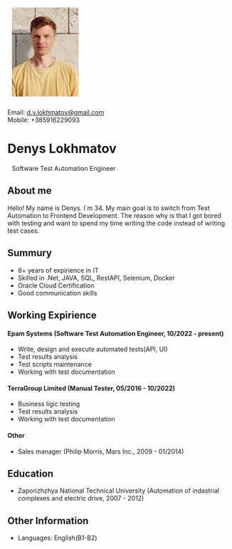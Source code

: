 <img style="padding: 10px" src="/images/dlokhmatov-img.JPG" alt="Denys Lokhmatov" width="150" height ="200"/>

<span>Email: d.v.lokhmatov@gmail.com<br> Mobile: +385916229093</span>

# Denys Lokhmatov
<span style="padding: 10px">Software Test Automation Engineer</span>

## About me

<p>
Hello! My name is Denys. I`m 34. My main goal is to switch from Test Automation to Frontend Development. The reason why is that I got bored with testing and want to spend my time writing the code instead of writing test cases.
</p>

## Summury

* 8+ years of expirience in IT
* Skilled in .Net, JAVA, SQL, RestAPI, Selenium, Docker
* Oracle Cloud Certification
* Good communication skills

## Working Expirience

#### Epam Systems (Software Test Automation Engineer, 10/2022 - present)

* Write, design and execute automated tests(API, UI)
* Test results analysis
* Test scripts maintenance
* Working with test documentation

#### TerraGroup Limited (Manual Tester, 05/2016 - 10/2022)

* Business ligic testing
* Test results analysis
* Working with test documentation

#### Other

* Sales manager (Philip Morris, Mars Inc., 2009 - 01/2014)

## Education

* Zaporizhzhya National Technical University (Automation of indastrial complexes and electric drive, 2007 - 2012)

## Other Information

* Languages: English(B1-B2)